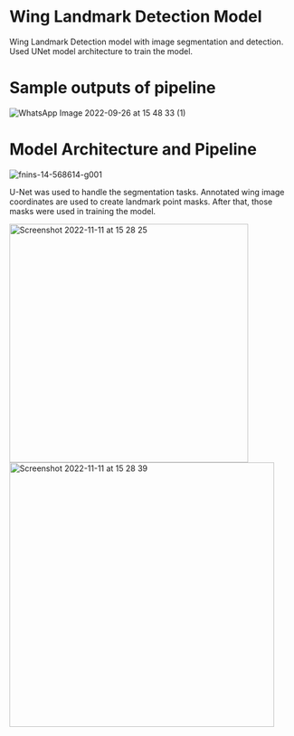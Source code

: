 # Wing Landmark Detection Model
Wing Landmark Detection model with image segmentation and detection. Used UNet model architecture to train the model.

# Sample outputs of pipeline
![WhatsApp Image 2022-09-26 at 15 48 33 (1)](https://user-images.githubusercontent.com/78916039/201337278-633a9167-65d1-4a28-a653-a63900f7fb32.jpeg)

# Model Architecture and Pipeline

![fnins-14-568614-g001](https://user-images.githubusercontent.com/78916039/201339602-d70eb5bf-c28a-4f5a-87e4-25434e36ca0b.jpg)

U-Net was used to handle the segmentation tasks. Annotated wing image coordinates are used to create landmark point masks. After that, those masks were used in training the model. 

<img width="422" alt="Screenshot 2022-11-11 at 15 28 25" src="https://user-images.githubusercontent.com/78916039/201340675-762f426b-9b82-4991-8489-fc1e31dce950.png">
<img width="468" alt="Screenshot 2022-11-11 at 15 28 39" src="https://user-images.githubusercontent.com/78916039/201340683-599f5ad3-8f64-46a4-bed6-ee209efc5350.png">

